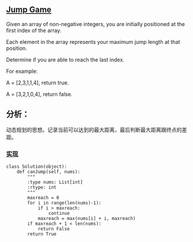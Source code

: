 ## [Jump Game](https://leetcode.com/problems/jump-game/#/description)

Given an array of non-negative integers, you are initially positioned at the first index of the array.

Each element in the array represents your maximum jump length at that position.

Determine if you are able to reach the last index.

For example:

A = [2,3,1,1,4], return true.

A = [3,2,1,0,4], return false.

## 分析：

动态规划的思想。记录当前可以达到的最大距离，最后判断最大距离跟终点的差距。

### [实现](../sourcecode/JumpGame.py)
```
class Solution(object):
    def canJump(self, nums):
        """
        :type nums: List[int]
        :rtype: int
        """
        maxreach = 0
        for i in range(len(nums)-1):
            if i > maxreach:
                continue
            maxreach = max(nums[i] + i, maxreach)
        if maxreach + 1 < len(nums):
            return False
        return True
```

